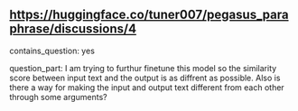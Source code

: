 ## https://huggingface.co/tuner007/pegasus_paraphrase/discussions/4

contains_question: yes

question_part: I am trying to furthur finetune this model so the similarity score between input text and the output is as diffrent as possible. 
Also is there a way for making the input and output text different from each other through some arguments?